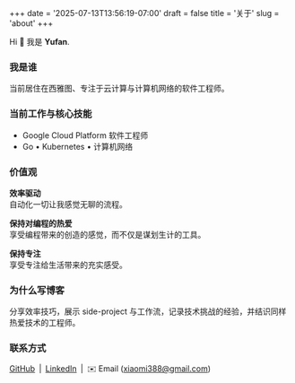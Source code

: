 +++
date = '2025-07-13T13:56:19-07:00'
draft = false
title = '关于'
slug = 'about'
+++

Hi 👋 我是 **Yufan**.

### 我是谁  

当前居住在西雅图、专注于云计算与计算机网络的软件工程师。

### 当前工作与核心技能  

- Google Cloud Platform 软件工程师  
- Go • Kubernetes • 计算机网络

### 价值观

**效率驱动**  
自动化一切让我感觉无聊的流程。  

**保持对编程的热爱**  
享受编程带来的创造的感觉，而不仅是谋划生计的工具。

**保持专注**  
享受专注给生活带来的充实感受。

### 为什么写博客  

分享效率技巧，展示 side-project 与工作流，记录技术挑战的经验，并结识同样热爱技术的工程师。  

### 联系方式
[GitHub](https://github.com/xiaomi388) | [LinkedIn](https://www.linkedin.com/in/yu-fan-chen/) | ✉️ Email (xiaomi388@gmail.com)


